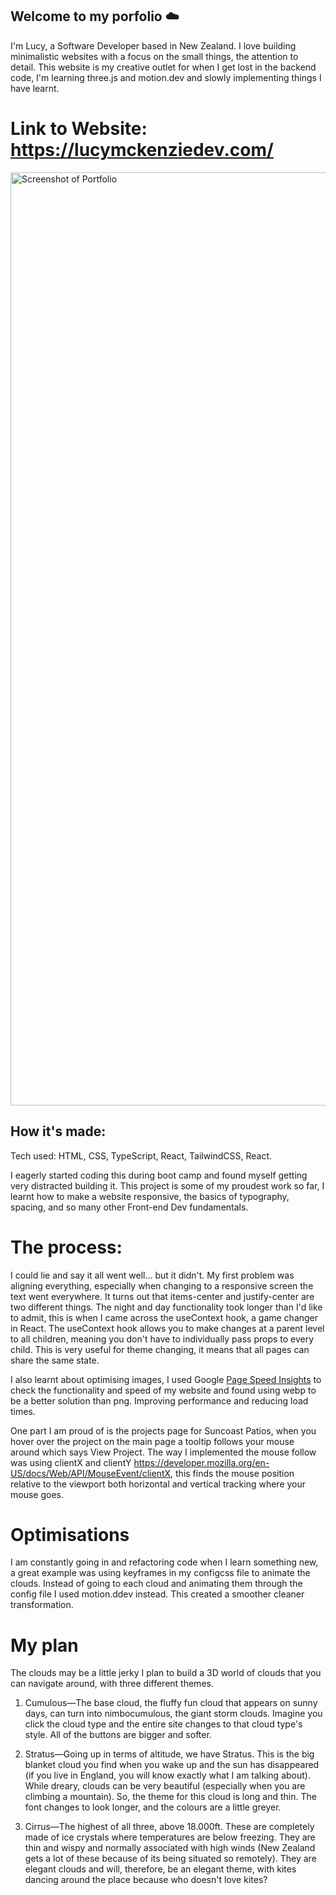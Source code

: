 ## Welcome to my porfolio ☁️
I'm Lucy, a Software Developer based in New Zealand. I love building minimalistic websites with a focus on the small things, the attention to detail. This website is my creative outlet for when I get lost in the backend code, I'm learning three.js and motion.dev and slowly implementing things I have learnt.

# Link to Website: https://lucymckenziedev.com/
<img width="1493" alt="Screenshot of Portfolio" src="https://github.com/user-attachments/assets/39d2fdd0-9261-44a5-878e-c8ae1bb2a56b" />

## How it's made: 
Tech used: HTML, CSS, TypeScript, React, TailwindCSS, React.

I eagerly started coding this during boot camp and found myself getting very distracted building it. This project is some of my proudest work so far, I learnt how to make a website responsive, the basics of typography, spacing, and so many other Front-end Dev fundamentals. 

# The process: 
I could lie and say it all went well... but it didn't. My first problem was aligning everything, especially when changing to a responsive screen the text went everywhere. It turns out that items-center and justify-center are two different things. The night and day functionality took longer than I'd like to admit, this is when I came across the useContext hook, a game changer in React. The useContext hook allows you to make changes at a parent level to all children, meaning you don't have to individually pass props to every child. This is very useful for theme changing, it means that all pages can share the same state. 

I also learnt about optimising images, I used Google [Page Speed Insights](https://pagespeed.web.dev/) to check the functionality and speed of my website and found using webp to be a better solution than png. Improving performance and reducing load times. 

One part I am proud of is the projects page for Suncoast Patios, when you hover over the project on the main page a tooltip follows your mouse around which says View Project. The way I implemented the mouse follow was using clientX and clientY https://developer.mozilla.org/en-US/docs/Web/API/MouseEvent/clientX, this finds the mouse position relative to the viewport both horizontal and vertical tracking where your mouse goes.

# Optimisations
I am constantly going in and refactoring code when I learn something new, a great example was using keyframes in my configcss file to animate the clouds. Instead of going to each cloud and animating them through the config file I used motion.ddev instead. This created a smoother cleaner transformation. 

# My plan
The clouds may be a little jerky I plan to build a 3D world of clouds that you can navigate around, with three different themes. 

1. Cumulous—The base cloud, the fluffy fun cloud that appears on sunny days, can turn into nimbocumulous, the giant storm clouds. Imagine you click the cloud type and the entire site changes to that cloud type's style. All of the buttons are bigger and softer.
   
2. Stratus—Going up in terms of altitude, we have Stratus. This is the big blanket cloud you find when you wake up and the sun has disappeared (if you live in England, you will know exactly what I am talking about). While dreary, clouds can be very beautiful (especially when you are climbing a mountain). So, the theme for this cloud is long and thin. The font changes to look longer, and the colours are a little greyer.

3. Cirrus—The highest of all three, above 18.000ft. These are completely made of ice crystals where temperatures are below freezing. They are thin and wispy and normally associated with high winds (New Zealand gets a lot of these because of its being situated so remotely). They are elegant clouds and will, therefore, be an elegant theme, with kites dancing around the place because who doesn't love kites?
